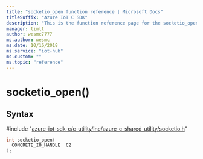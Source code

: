 ```yaml
---                             
title: "socketio_open function reference | Microsoft Docs" 
titleSuffix: "Azure IoT C SDK"            
description: "This is the function reference page for the socketio_open() function in the Azure IoT C SDK. This SDK is used with Azure IoT Hub and Azure IoT Hub Device Provisioning Service"            
manager: timlt                 
author: wesmc7777              
ms.author: wesmc               
ms.date: 10/16/2018                    
ms.service: "iot-hub"             
ms.custom: ""                
ms.topic: "reference"        
---                            
```


# socketio_open()

## Syntax

\#include "[azure-iot-sdk-c/c-utility/inc/azure_c_shared_utility/socketio.h](../socketio-h.md)"  
```C
int socketio_open(
  CONCRETE_IO_HANDLE  C2
);
```

